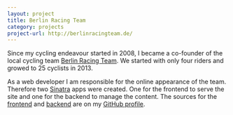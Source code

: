 ```yaml
---
layout: project
title: Berlin Racing Team
category: projects
project-url: http://berlinracingteam.de/
---
```

Since my cycling endeavour started in 2008, I became a co-founder of the local cycling team [Berlin Racing Team][1]. We started with only four riders and growed to 25 cyclists in 2013.

As a web developer I am responsible for the online appearance of the team. Therefore two [Sinatra][2] apps were created. One for the frontend to serve the site and one for the backend to manage the content. The sources for the [frontend][4] and [backend][5] are on my [GitHub profile][3].

  [1]: http://berlinracingteam.de "Berlin Racing Team"
  [2]: http://www.sinatrarb.com "Sinatra - Classy web-development dressed in a DSL"
  [3]: https://github.com/dabio
  [4]: https://github.com/dabio/brt-frontend
  [5]: https://github.com/dabio/brt-backend
